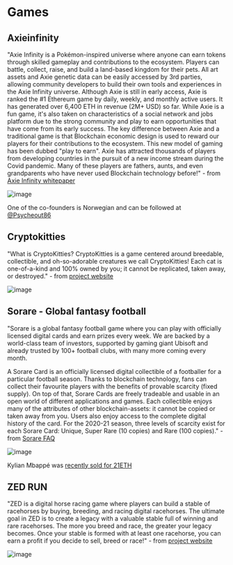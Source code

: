 # Games

## Axieinfinity
"Axie Infinity is a Pokémon-inspired universe where anyone can earn tokens through skilled gameplay and contributions to the ecosystem. Players can battle, collect, raise, and build a land-based kingdom for their pets.
All art assets and Axie genetic data can be easily accessed by 3rd parties, allowing community developers to build their own tools and experiences in the Axie Infinity universe.
Although Axie is still in early access, Axie is ranked the #1 Ethereum game by daily, weekly, and monthly active users. It has generated over 6,400 ETH in revenue (2M+ USD) so far.
While Axie is a fun game, it's also taken on characteristics of a social network and jobs platform due to the strong community and play to earn opportunities that have come from its early success.
The key difference between Axie and a traditional game is that Blockchain economic design is used to reward our players for their contributions to the ecosystem. This new model of gaming has been dubbed "play to earn". Axie has attracted thousands of players from developing countries in the pursuit of a new income stream during the Covid pandemic. Many of these players are fathers, aunts, and even grandparents who have never used Blockchain technology before!"  - from [Axie Infinity whitepaper](https://whitepaper.axieinfinity.com/)

![image](https://user-images.githubusercontent.com/1133607/120360801-73cf0080-c309-11eb-86c1-76e5746f8bc5.png)

One of the co-founders is Norwegian and can be followed at [@Psycheout86](https://twitter.com/Psycheout86])


## Cryptokitties
"What is CryptoKitties?
CryptoKitties is a game centered around breedable, collectible, and oh-so-adorable creatures we call CryptoKitties! Each cat is one-of-a-kind and 100% owned by you; it cannot be replicated, taken away, or destroyed." - from [project website](https://www.cryptokitties.co/)

![image](https://user-images.githubusercontent.com/1133607/120360921-94975600-c309-11eb-8f4c-64b58e1a248d.png)

## Sorare - Global fantasy football
"Sorare is a global fantasy football game where you can play with officially licensed digital cards and earn prizes every week. We are backed by a world-class team of investors, supported by gaming giant Ubisoft and already trusted by 100+ football clubs, with many more coming every month.

A Sorare Card is an officially licensed digital collectible of a footballer for a particular football season. Thanks to blockchain technology, fans can collect their favourite players with the benefits of provable scarcity (fixed supply). On top of that, Sorare Cards are freely tradeable and usable in an open world of different applications and games. Each collectible enjoys many of the attributes of other blockchain-assets: it cannot be copied or taken away from you. Users also enjoy access to the complete digital history of the card. For the 2020-21 season, three levels of scarcity exist for each Sorare Card: Unique, Super Rare (10 copies) and Rare (100 copies)." - from [Sorare FAQ](https://sorare.com/faq)

![image](https://user-images.githubusercontent.com/1133607/120361232-e809a400-c309-11eb-861d-166ccd3e9b0b.png)


Kylian Mbappé was [recently sold for 21ETH](https://opensea.io/assets/0x629a673a8242c2ac4b7b8c5d8735fbeac21a6205/46944597943823831691035934142311495763159481796457521206168486172559220110482)

## ZED RUN
"ZED is a digital horse racing game where players can build a stable of racehorses by buying, breeding, and racing digital racehorses. The ultimate goal in ZED is to create a legacy with a valuable stable full of winning and rare racehorses. The more you breed and race, the greater your legacy becomes. Once your stable is formed with at least one racehorse, you can earn a profit if you decide to sell, breed or race!" - from [project website](https://help.zed.run/help/what-is-zed)

![image](https://user-images.githubusercontent.com/1133607/120361150-d0cab680-c309-11eb-8239-814d105a85ef.png)
